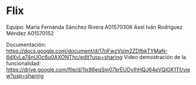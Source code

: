 # Flix
Equipo: 
María Fernanda Sánchez Rivera A01570306
Axel Iván Rodríguez Méndez    A01570152

Documentación: https://docs.google.com/document/d/17oFwzVsim2ZDfbkTYMaN-6dXvLa74nUOc6u0AXONThc/edit?usp=sharing 
Video demostración de la funcionalidad: https://drive.google.com/file/d/1jx86eqSm07krEUDylhHQJ64eVQjGK1Tf/view?usp=sharing 
